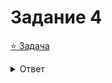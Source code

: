 # Задание 4
[:star: Задача](https://inf-ege.sdamgia.ru/problem?id=27680)
<details>
<summary>Ответ</summary>
1271558
</details>

